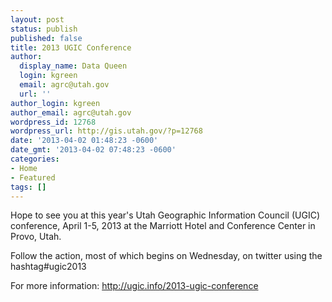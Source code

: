 ```yaml
---
layout: post
status: publish
published: false
title: 2013 UGIC Conference
author:
  display_name: Data Queen
  login: kgreen
  email: agrc@utah.gov
  url: ''
author_login: kgreen
author_email: agrc@utah.gov
wordpress_id: 12768
wordpress_url: http://gis.utah.gov/?p=12768
date: '2013-04-02 01:48:23 -0600'
date_gmt: '2013-04-02 07:48:23 -0600'
categories:
- Home
- Featured
tags: []
---
```

<p>Hope to see you at this year's Utah Geographic Information Council (UGIC) conference, April 1-5, 2013 at the Marriott Hotel and Conference Center in Provo, Utah.</p>
<p>Follow the action, most of which begins on Wednesday, on twitter using the hashtag#ugic2013</p>
<p>For more information: <a href="http://ugic.info/2013-ugic-conference" target="_blank">http://ugic.info/2013-ugic-conference</a></p>
